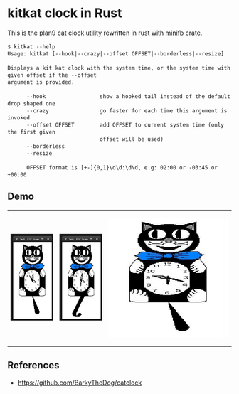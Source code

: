 # kitkat clock in Rust

This is the plan9 cat clock utility rewritten in rust with [minifb](https://crates.io/crates/minifb) crate.

```shell
$ kitkat --help
Usage: kitkat [--hook|--crazy|--offset OFFSET|--borderless|--resize]

Displays a kit kat clock with the system time, or the system time with given offset if the --offset
argument is provided.

      --hook                 show a hooked tail instead of the default drop shaped one
      --crazy                go faster for each time this argument is invoked
      --offset OFFSET        add OFFSET to current system time (only the first given
                             offset will be used)
      --borderless
      --resize

      OFFSET format is [+-]{0,1}\d\d:\d\d, e.g: 02:00 or -03:45 or +00:00
```

## Demo

<table>
<tr>
<td>

![demo](./kitkat-round.gif?raw=true)

</td>
<td>

![demo](./kitkat-hook.gif?raw=true)

</td>
<td>

![demo](./kitkat-resized.jpg?raw=true)

</td>
</tr>
</table>

## References

- https://github.com/BarkyTheDog/catclock
